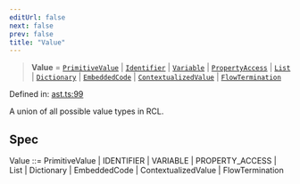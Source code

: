 ```yaml
---
editUrl: false
next: false
prev: false
title: "Value"
---
```


> **Value** = [`PrimitiveValue`](/api/ast/type-aliases/primitivevalue/) \| [`Identifier`](/api/ast/interfaces/identifier/) \| [`Variable`](/api/ast/interfaces/variable/) \| [`PropertyAccess`](/api/ast/interfaces/propertyaccess/) \| [`List`](/api/ast/interfaces/list/) \| [`Dictionary`](/api/ast/interfaces/dictionary/) \| [`EmbeddedCode`](/api/ast/type-aliases/embeddedcode/) \| [`ContextualizedValue`](/api/ast/interfaces/contextualizedvalue/) \| [`FlowTermination`](/api/ast/interfaces/flowtermination/)

Defined in: [ast.ts:99](https://github.com/rcs-agents/rcs-lang/blob/81d17140acf0fdf5d22c6fbab7c85de9a28f20ae/packages/ast/src/ast.ts#L99)

A union of all possible value types in RCL.

## Spec

Value ::= PrimitiveValue | IDENTIFIER | VARIABLE | PROPERTY_ACCESS | List | Dictionary | EmbeddedCode | ContextualizedValue | FlowTermination
